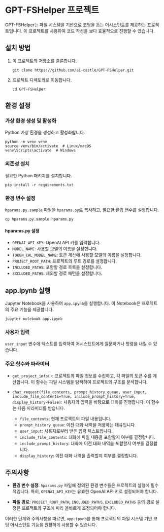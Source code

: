 # GPT-FSHelper 프로젝트

GPT-FSHelper는 파일 시스템을 기반으로 코딩을 돕는 어시스턴트를 제공하는 프로젝트입니다. 이 프로젝트를 사용하여 코드 작성을 보다 효율적으로 진행할 수 있습니다.

## 설치 방법

1. 이 프로젝트의 저장소를 클론합니다.
   ```
   git clone https://github.com/ai-castle/GPT-FSHelper.git
   ```
2. 프로젝트 디렉토리로 이동합니다.
   ```
   cd GPT-FSHelper
   ```

## 환경 설정

### 가상 환경 생성 및 활성화

Python 가상 환경을 생성하고 활성화합니다.

```
python -m venv venv
source venv/bin/activate  # Linux/macOS
venv\Scripts\activate  # Windows
```

### 의존성 설치

필요한 Python 패키지를 설치합니다.

```
pip install -r requirements.txt
```

### 환경 변수 설정

`hparams.py.sample` 파일을 `hparams.py`로 복사하고, 필요한 환경 변수를 설정합니다.

```
cp hparams.py.sample hparams.py
```

#### hparams.py 설정

- `OPENAI_API_KEY`: OpenAI API 키를 입력합니다.
- `MODEL_NAME`: 사용할 모델의 이름을 설정합니다.
- `TOKEN_CAL_MODEL_NAME`: 토큰 계산에 사용할 모델의 이름을 설정합니다.
- `PROJECT_ROOT_PATH`: 프로젝트의 루트 경로를 설정합니다.
- `INCLUDED_PATHS`: 포함할 경로 목록을 설정합니다.
- `EXCLUDED_PATHS`: 제외할 경로 패턴을 설정합니다.


## app.ipynb 실행

Jupyter Notebook을 사용하여 `app.ipynb`를 실행합니다. 이 Notebook은 프로젝트의 주요 기능을 제공합니다.

```
jupyter notebook app.ipynb
```

### 사용자 입력

`user_input` 변수에 텍스트를 입력하여 어시스턴트에게 질문하거나 명령을 내릴 수 있습니다.

### 주요 함수와 파라미터

- `get_project_info()`: 프로젝트의 파일 정보를 수집하고, 각 파일의 토큰 수를 계산합니다. 이 함수는 파일 시스템을 탐색하여 프로젝트의 구조를 분석합니다.

- `chat_request(file_contents, prompt_history_queue, user_input, include_file_contents=True, include_prompt_history=True, display_history=False)`: 사용자의 입력을 바탕으로 대화를 진행합니다. 이 함수는 다음 파라미터를 받습니다.
  - `file_contents`: 현재 프로젝트의 파일 내용입니다.
  - `prompt_history_queue`: 이전 대화 내역을 저장하는 데큐입니다.
  - `user_input`: 사용자로부터 받은 입력 텍스트입니다.
  - `include_file_contents`: 대화에 파일 내용을 포함할지 여부를 결정합니다.
  - `include_prompt_history`: 대화에 이전 대화 내역을 포함할지 여부를 결정합니다.
  - `display_history`: 이전 대화 내역을 출력할지 여부를 결정합니다.

## 주의사항

- **환경 변수 설정**: `hparams.py` 파일에 정의된 환경 변수들은 프로젝트의 실행에 필수적입니다. 특히, `OPENAI_API_KEY`는 유효한 OpenAI API 키로 설정되어야 합니다.

- **파일 경로**: `PROJECT_ROOT_PATH`, `INCLUDED_PATHS`, `EXCLUDED_PATHS` 등의 경로 설정은 프로젝트의 구조에 따라 올바르게 조정되어야 합니다.

이러한 단계와 주의사항을 따르면, `app.ipynb`를 통해 프로젝트의 파일 시스템 기반 코딩 어시스턴트 기능을 원활하게 사용할 수 있습니다.